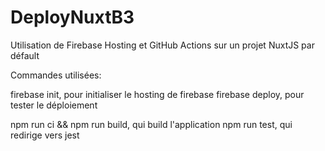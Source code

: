 # DeployNuxtB3
Utilisation de Firebase Hosting et GitHub Actions sur un projet NuxtJS par défault

Commandes utilisées:

firebase init, pour initialiser le hosting de firebase
firebase deploy, pour tester le déploiement

npm run ci && npm run build, qui build l'application
npm run test, qui redirige vers jest
